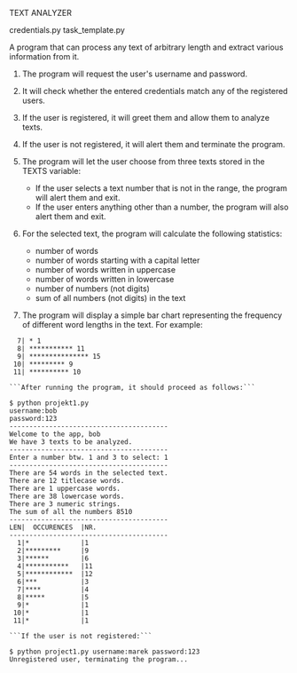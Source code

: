 TEXT ANALYZER


credentials.py
task_template.py


A program that can process any text of arbitrary length and extract various information from it.

1. The program will request the user's username and password.
2. It will check whether the entered credentials match any of the registered users.
3. If the user is registered, it will greet them and allow them to analyze texts.
4. If the user is not registered, it will alert them and terminate the program.


5. The program will let the user choose from three texts stored in the TEXTS variable:
    - If the user selects a text number that is not in the range, the program will alert them and exit. 
    - If the user enters anything other than a number, the program will also alert them and exit.


6. For the selected text, the program will calculate the following statistics:
    - number of words
    - number of words starting with a capital letter
    - number of words written in uppercase
    - number of words written in lowercase
    - number of numbers (not digits)
    - sum of all numbers (not digits) in the text

5. The program will display a simple bar chart representing the frequency of different word lengths in the text. For example:
```
  7| * 1
  8| *********** 11
  9| *************** 15
 10| ********* 9
 11| ********** 10

```After running the program, it should proceed as follows:```

$ python projekt1.py
username:bob
password:123
----------------------------------------
Welcome to the app, bob
We have 3 texts to be analyzed.
----------------------------------------
Enter a number btw. 1 and 3 to select: 1
----------------------------------------
There are 54 words in the selected text.
There are 12 titlecase words.
There are 1 uppercase words.
There are 38 lowercase words.
There are 3 numeric strings.
The sum of all the numbers 8510
----------------------------------------
LEN|  OCCURENCES  |NR.
----------------------------------------
  1|*             |1
  2|*********     |9
  3|******        |6
  4|***********   |11
  5|************  |12
  6|***           |3
  7|****          |4
  8|*****         |5
  9|*             |1
 10|*             |1
 11|*             |1

```If the user is not registered:```

$ python project1.py username:marek password:123
Unregistered user, terminating the program...
